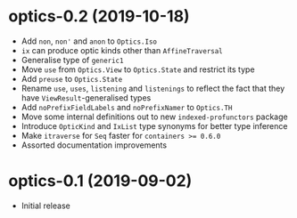 # optics-0.2 (2019-10-18)
* Add `non`, `non'` and `anon` to `Optics.Iso`
* `ix` can produce optic kinds other than `AffineTraversal`
* Generalise type of `generic1`
* Move `use` from `Optics.View` to `Optics.State` and restrict its type
* Add `preuse` to `Optics.State`
* Rename `use`, `uses`, `listening` and `listenings` to reflect the fact that
  they have `ViewResult`-generalised types
* Add `noPrefixFieldLabels` and `noPrefixNamer` to `Optics.TH`
* Move some internal definitions out to new `indexed-profunctors` package
* Introduce `OpticKind` and `IxList` type synonyms for better type inference
* Make `itraverse` for `Seq` faster for `containers >= 0.6.0`
* Assorted documentation improvements

# optics-0.1 (2019-09-02)
* Initial release
